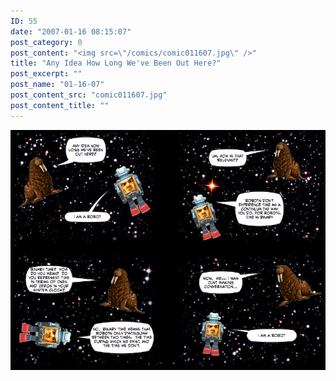 ```yaml
---
ID: 55
date: "2007-01-16 08:15:07"
post_category: 0
post_content: "<img src=\"/comics/comic011607.jpg\" />"
title: "Any Idea How Long We've Been Out Here?"
post_excerpt: ""
post_name: "01-16-07"
post_content_src: "comic011607.jpg"
post_content_title: ""
---
```



[![](/comics-hi-res/comic011607.jpg)](/comics-hi-res/comic011607.jpg)
